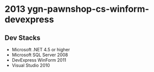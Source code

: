 # 2013 ygn-pawnshop-cs-winform-devexpress

## Dev Stacks
  - Microsoft .NET 4.5 or higher
  - Microsoft SQL Server 2008
  - DevExpress WinForm 2011
  - Visual Studio 2010
